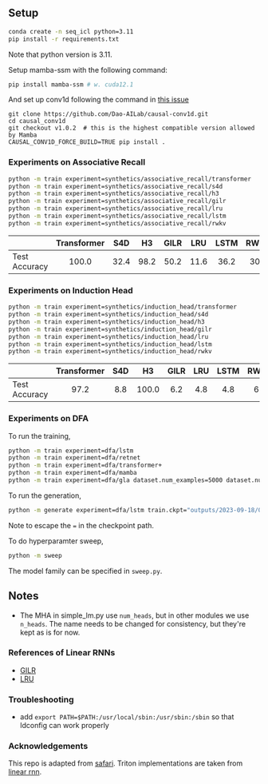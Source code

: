 
## Setup

```bash
conda create -n seq_icl python=3.11
pip install -r requirements.txt
```

Note that python version is 3.11.

Setup mamba-ssm with the following command:
```bash
pip install mamba-ssm # w. cuda12.1
```
And set up conv1d following the command in [this issue](https://github.com/state-spaces/mamba/issues/55)
```
git clone https://github.com/Dao-AILab/causal-conv1d.git
cd causal_conv1d
git checkout v1.0.2  # this is the highest compatible version allowed by Mamba
CAUSAL_CONV1D_FORCE_BUILD=TRUE pip install .
```

### Experiments on Associative Recall

```bash
python -m train experiment=synthetics/associative_recall/transformer
python -m train experiment=synthetics/associative_recall/s4d
python -m train experiment=synthetics/associative_recall/h3
python -m train experiment=synthetics/associative_recall/gilr
python -m train experiment=synthetics/associative_recall/lru
python -m train experiment=synthetics/associative_recall/lstm
python -m train experiment=synthetics/associative_recall/rwkv
```

| | Transformer | S4D | H3 | GILR | LRU | LSTM | RWKV | Random 
|---|:---:|:---:|:---:|:---:|:---:| :---:|:---:|:---:|
| Test Accuracy |  100.0 | 32.4 | 98.2  | 50.2  | 11.6 | 36.2 | 30.0 | 25.0 |

### Experiments on Induction Head

```bash
python -m train experiment=synthetics/induction_head/transformer
python -m train experiment=synthetics/induction_head/s4d
python -m train experiment=synthetics/induction_head/h3
python -m train experiment=synthetics/induction_head/gilr
python -m train experiment=synthetics/induction_head/lru
python -m train experiment=synthetics/induction_head/lstm
python -m train experiment=synthetics/induction_head/rwkv
```

| | Transformer | S4D | H3 | GILR | LRU | LSTM | RWKV | Random |
|---|:---:|:---:|:---:|:---:|:---:|:---:| :---:|:---:|
| Test Accuracy | 97.2 | 8.8  | 100.0   | 6.2  | 4.8 | 4.8 | 6.0 | 5.0 |

### Experiments on DFA

To run the training,
```bash
python -m train experiment=dfa/lstm
python -m train experiment=dfa/retnet
python -m train experiment=dfa/transformer+
python -m train experiment=dfa/mamba
python -m train experiment=dfa/gla dataset.num_examples=5000 dataset.num_test_examples=1000 +wandb.entity=akyurek
```


To run the generation, 
```bash
python -m generate experiment=dfa/lstm train.ckpt="outputs/2023-09-18/08-23-56-668022/seq-icl-data/mbg9ohwc/checkpoints/epoch\=70-step\=11147.ckpt" hydra.run.dir="./"
```
Note to escape the `=` in the checkpoint path.

To do hyperparamter sweep,

```bash
python -m sweep
```
The model family can be specified in `sweep.py`.

## Notes

* The MHA in simple\_lm.py use `num_heads`, but in other modules we use `n_heads`. The name needs to be changed for consistency, but they're kept as is for now.

### References of Linear RNNs

* [GILR](https://arxiv.org/abs/1709.04057)
* [LRU](https://arxiv.org/abs/2303.06349)

### Troubleshooting

* add `export PATH=$PATH:/usr/local/sbin:/usr/sbin:/sbin` so that ldconfig can work properly

### Acknowledgements

This repo is adapted from [safari](https://github.com/HazyResearch/safari/tree/main). Triton implementations are taken from [linear rnn](https://github.com/sustcsonglin/pytorch_linear_rnn).